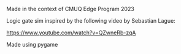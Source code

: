 Made in the context of CMUQ Edge Program 2023

Logic gate sim inspired by the following video by Sebastian Lague:

https://www.youtube.com/watch?v=QZwneRb-zqA

Made using pygame
